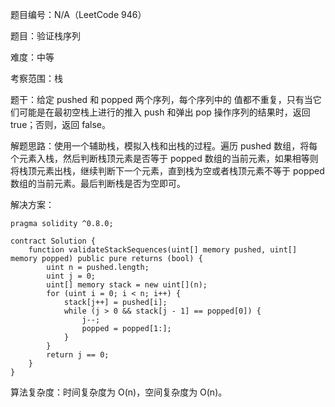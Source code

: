题目编号：N/A（LeetCode 946）

题目：验证栈序列

难度：中等

考察范围：栈

题干：给定 pushed 和 popped 两个序列，每个序列中的 值都不重复，只有当它们可能是在最初空栈上进行的推入 push 和弹出 pop 操作序列的结果时，返回 true；否则，返回 false。

解题思路：使用一个辅助栈，模拟入栈和出栈的过程。遍历 pushed 数组，将每个元素入栈，然后判断栈顶元素是否等于 popped 数组的当前元素，如果相等则将栈顶元素出栈，继续判断下一个元素，直到栈为空或者栈顶元素不等于 popped 数组的当前元素。最后判断栈是否为空即可。

解决方案：

```solidity
pragma solidity ^0.8.0;

contract Solution {
    function validateStackSequences(uint[] memory pushed, uint[] memory popped) public pure returns (bool) {
        uint n = pushed.length;
        uint j = 0;
        uint[] memory stack = new uint[](n);
        for (uint i = 0; i < n; i++) {
            stack[j++] = pushed[i];
            while (j > 0 && stack[j - 1] == popped[0]) {
                j--;
                popped = popped[1:];
            }
        }
        return j == 0;
    }
}
```

算法复杂度：时间复杂度为 O(n)，空间复杂度为 O(n)。